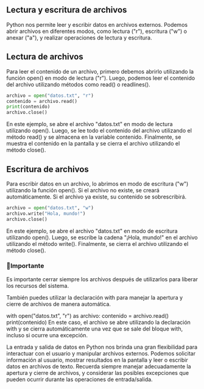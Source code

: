 ## Lectura y escritura de archivos

Python nos permite leer y escribir datos en archivos externos. Podemos abrir archivos en diferentes modos, como lectura ("r"), 
escritura ("w") o anexar ("a"), y realizar operaciones de lectura y escritura.

 

## Lectura de archivos   

Para leer el contenido de un archivo, primero debemos abrirlo utilizando la función open() en modo de lectura ("r"). Luego, podemos leer el contenido del archivo utilizando métodos como read() o readlines().
```py
archivo = open("datos.txt", "r")
contenido = archivo.read()
print(contenido)
archivo.close()
```

En este ejemplo, se abre el archivo "datos.txt" en modo de lectura utilizando open().
Luego, se lee todo el contenido del archivo utilizando el método read() y se almacena en la variable contenido.
Finalmente, se muestra el contenido en la pantalla y se cierra el archivo utilizando el método close().

 

## Escritura de archivos   

Para escribir datos en un archivo, lo abrimos en modo de escritura ("w") utilizando la función open(). 
Si el archivo no existe, se creará automáticamente. Si el archivo ya existe, su contenido se sobrescribirá.
```py
archivo = open("datos.txt", "w")
archivo.write("Hola, mundo!")
archivo.close()
```

En este ejemplo, se abre el archivo "datos.txt" en modo de escritura utilizando open(). 
Luego, se escribe la cadena "¡Hola, mundo!" en el archivo utilizando el método write(). 
Finalmente, se cierra el archivo utilizando el método close().


### 🛑Importante
Es importante cerrar siempre los archivos después de utilizarlos para liberar los recursos del sistema. 

También puedes utilizar la declaración with para manejar la apertura y cierre de archivos de manera automática.

with open("datos.txt", "r") as archivo:
    contenido = archivo.read()
    print(contenido)
En este caso, el archivo se abre utilizando la declaración with y se cierra automáticamente una vez que se sale del bloque with,
incluso si ocurre una excepción.

La entrada y salida de datos en Python nos brinda una gran flexibilidad para interactuar con el usuario y 
manipular archivos externos. Podemos solicitar información al usuario, mostrar resultados en la pantalla y 
leer o escribir datos en archivos de texto. Recuerda siempre manejar adecuadamente la apertura y cierre de archivos, 
y considerar las posibles excepciones que pueden ocurrir durante las operaciones de entrada/salida.
